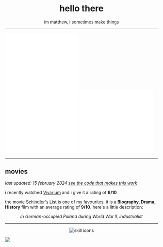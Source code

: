<div align="center">

  # hello there
  
  im matthew, i sometimes make things

</div>

---

<img width="48%" src="https://raw.githubusercontent.com/matievisthekat/matievisthekat/master/overall-metrics.svg" alt="Overall Metrics" /> <img width="48%" src="https://raw.githubusercontent.com/matievisthekat/matievisthekat/master/recent-metrics.svg" alt="Recent Metrics" />

---

## movies
*last updated: <!--common.timestamp:start-->15 february 2024<!--common.timestamp:end-->
[see the code that makes this work](https://github.com/matievisthekat/matievisthekat/tree/master/movies)*

i recently watched <!--recent.link:start text="recent.title"-->[Vivarium](https://imdb.com/title/tt8368406/ 'imdb page')<!--recent.link:end--> and i give it a rating of **<!--recent.rating:start-->6<!--recent.rating:end-->/10**

the movie <!--favourite.link:start text="favourite.title"-->[Schindler's List](https://imdb.com/title/tt0108052/?ref_=ttls_li_i 'imdb page')<!--favourite.link:end--> is one of my favourites. it is a **<!--favourite.genre:start-->Biography, Drama, History<!--favourite.genre:end-->** film with an average rating of **<!--favourite.avgRating:start-->9<!--favourite.avgRating:end-->/10**. here's a little description:

<div align="center">

  *<!--favourite.desc:start-->In German-occupied Poland during World War II, industrialist<!--favourite.desc:end-->*
  
</div>

---

<div align="center">
     <img src="https://skillicons.dev/icons?perline=10&i=cloudflare,netlify,heroku,figma,electron,sass,emotion,css,html,dart,flutter,deno,express,svelte,react,nextjs,ts,js,nodejs,ruby,rails,rust,linux,git,vim,vscode,nginx,mongodb,mysql,postgres" alt="skill icons" />
</div>

![](https://hit.yhype.me/github/profile?user_id=45036977)
